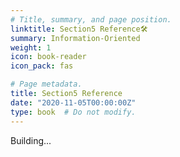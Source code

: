 ```yaml
---
# Title, summary, and page position.
linktitle: Section5 Reference🛠
summary: Information-Oriented
weight: 1
icon: book-reader
icon_pack: fas

# Page metadata.
title: Section5 Reference
date: "2020-11-05T00:00:00Z"
type: book  # Do not modify.
---
```


Building...
